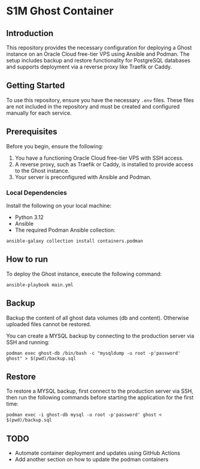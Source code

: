 # S1M Ghost Container

## Introduction

This repository provides the necessary configuration for deploying a Ghost instance on an Oracle Cloud free-tier VPS using Ansible and Podman. The setup includes backup and restore functionality for PostgreSQL databases and supports deployment via a reverse proxy like Traefik or Caddy.

## Getting Started

To use this repository, ensure you have the necessary `.env` files. These files are not included in the repository and must be created and configured manually for each service.

## Prerequisites

Before you begin, ensure the following:

1. You have a functioning Oracle Cloud free-tier VPS with SSH access.
2. A reverse proxy, such as Traefik or Caddy, is installed to provide access to the Ghost instance.
3. Your server is preconfigured with Ansible and Podman.

### Local Dependencies

Install the following on your local machine:

- Python 3.12
- Ansible
- The required Podman Ansible collection:

`ansible-galaxy collection install containers.podman`

## How to run

To deploy the Ghost instance, execute the following command:

`ansible-playbook main.yml`

## Backup

Backup the content of all ghost data volumes (db and content). Otherwise uploaded files cannot be restored.

You can create a MYSQL backup by connecting to the production server via SSH and running:

`podman exec ghost-db /bin/bash -c "mysqldump -u root -p'password' ghost" > $(pwd)/backup.sql`

## Restore

To restore a MYSQL backup, first connect to the production server via SSH, then run the following commands before starting the application for the first time:

`podman exec -i ghost-db mysql -u root -p'password' ghost < $(pwd)/backup.sql`

## TODO

- Automate container deployment and updates using GitHub Actions
- Add another section on how to update the podman containers
